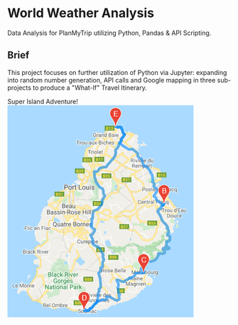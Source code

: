 # World Weather Analysis

Data Analysis for PlanMyTrip utilizing Python, Pandas &amp; API Scripting.

## Brief

This project focuses on further utilization of Python via Jupyter: expanding into random number generation, API calls and Google mapping
in three sub-projects to produce a "What-If" Travel Itinerary.

Super Island Adventure!
![](/Vacation_Itinerary/WeatherPy_travel_map.png)
